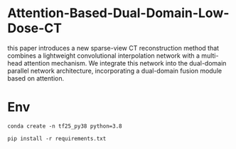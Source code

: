 # Attention-Based-Dual-Domain-Low-Dose-CT
this paper introduces a new sparse-view CT reconstruction method that combines a lightweight convolutional interpolation network with a multi-head attention mechanism. We integrate this network into the dual-domain parallel network architecture, incorporating a dual-domain fusion module based on attention.

# Env

```
conda create -n tf25_py38 python=3.8

pip install -r requirements.txt


```


